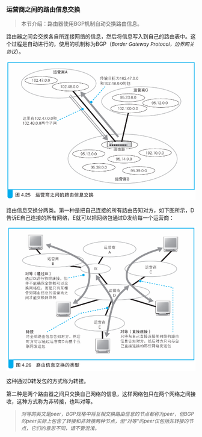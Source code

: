 ### 运营商之间的路由信息交换

> 本节介绍：路由器使用BGP机制自动交换路由信息。

路由器之间会交换各自所连接网络的信息，然后将信息写入到自己的路由表中。这个过程是自动进行的，使用的机制称为BGP（<font size=2><i>Border Gateway Protocol，边界网关协议</i></font>）。

![交换信息](img/20.png)

路由信息交换分两类。第一种是把自己连接的所有路由告知对方，如下图所示，D告诉E自己连接的所有网络，E就可以把网络包通过D发给每一个运营商：

![交换信息](img/21.png)

这种通过D转发包的方式称为转接。

第二种是两个路由器之间只交换自己网络的信息，这样网络包只在两个网络之间接收，这种方式称为非转接，也叫对等。

> <font size=2><i>对等的英文是peer，BGP规格中将互相交换路由信息的节点都称为peer，但BGP的peer实际上包含了转接和非转接两种节点，但“对等”的peer仅包括非转接的节点，它们的意思不同，请不要混淆。</i></font>

